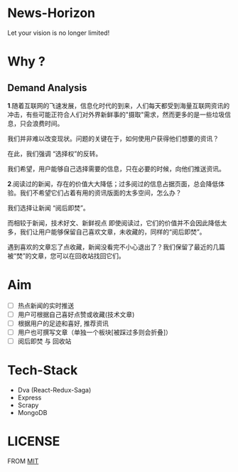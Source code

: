 # News-Horizon
Let your vision is no longer limited!

# Why ?
## Demand Analysis

**1**.随着互联网的飞速发展，信息化时代的到来，人们每天都受到海量互联网资讯的冲击，有些可能正符合人们对外界新鲜事的"摄取"需求，然而更多的是一些垃圾信息，只会浪费时间。

我们并非难以改变现状。问题的关键在于，如何使用户获得他们想要的资讯？

在此，我们强调 “选择权”的反转。

我们希望，用户能够自己选择需要的信息，只在必要的时候，向他们推送资讯。

**2**.阅读过的新闻，存在的价值大大降低；过多阅过的信息占据页面，总会降低体验。我们不希望它们占着有用的资讯版面的太多空间，怎么办？

我们选择让新闻 “阅后即焚”。

而相较于新闻，技术好文、新鲜视点 即使阅读过，它们的价值并不会因此降低太多，我们让用户能够保留自己喜欢文章，未收藏的，同样的“阅后即焚”。

遇到喜欢的文章忘了点收藏，新闻没看完不小心退出了？我们保留了最近的几篇被“焚”的文章，您可以在回收站找回它们。

# Aim

- [ ] 热点新闻的实时推送
- [ ] 用户可根据自己喜好点赞或收藏(技术文章)
- [ ] 根据用户的足迹和喜好, 推荐资讯
- [ ] 用户也可撰写文章（单独一个板块[被踩过多则会折叠]）
- [ ] 阅后即焚 与 回收站

# Tech-Stack
 - Dva (React-Redux-Saga)
 - Express
 - Scrapy
 - MongoDB

# LICENSE
 FROM [MIT](https://tldrlegal.com/license/mit-license)
